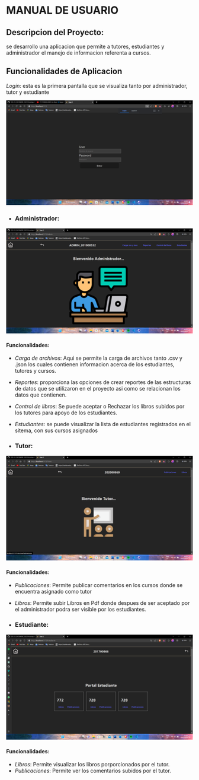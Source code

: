 # MANUAL DE USUARIO
## Descripcion del Proyecto:
se desarrollo una aplicacion que permite a tutores, estudiantes y administrador el manejo de informacion referenta a cursos.

## Funcionalidades de Aplicacion
*Login*: esta es la primera pantalla que se visualiza tanto por administrador, tutor y estudiante

![login](imgManuales/Captura%20de%20pantalla%202024-01-05%20194522.png)

* ### Administrador:

![admin](imgManuales/Captura%20de%20pantalla%202024-01-05%20201401.png)
 
 #### Funcionalidades:

* *Carga de archivos*: Aqui se permite la carga de archivos tanto .csv y .json los cuales contienen informacion acerca de los estudiantes, tutores y cursos. 
*  *Reportes*: proporciona las opciones de crear reportes de las estructuras de datos que se utilizaron en el proyecto asi como se relacionan los datos que contienen.
*   *Control de libros*: Se puede aceptar o Rechazar los libros subidos por los tutores para apoyo de los estudiantes.
*   *Estudiantes*: se puede visualizar la lista de estudiantes registrados en el sitema, con sus cursos asignados

* ### Tutor:

![tutor](imgManuales/Captura%20de%20pantalla%202024-01-05%20202528.png)

#### Funcionalidades:    
* *Publicaciones*: Permite publicar comentarios en los cursos donde se encuentra asignado como tutor
*  *Libros*: Permite subir Libros en Pdf donde despues de ser aceptado por el administrador podra ser visible por los estudiantes.

* ### Estudiante:

![estudiante](imgManuales/Captura%20de%20pantalla%202024-01-05%20203421.png)

#### Funcionalidades:

* *Libros*: Permite visualizar los libros porporcionados por el tutor.
*  *Publicaciones*: Permite ver los comentarios subidos por el tutor.